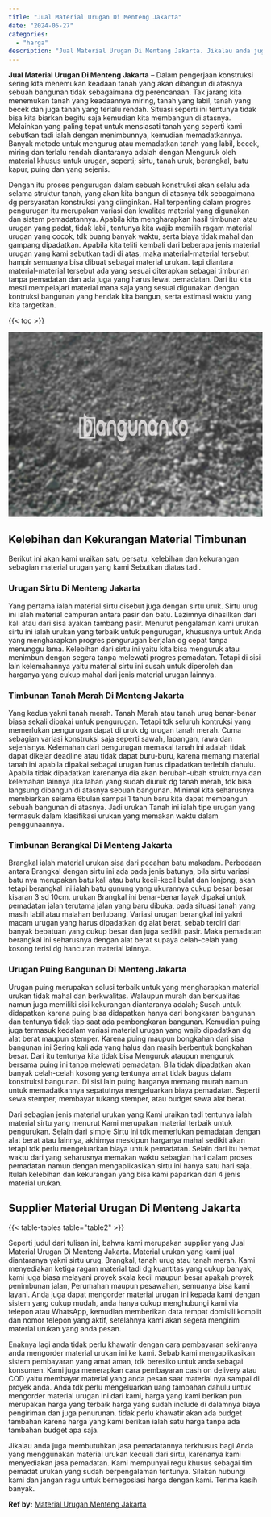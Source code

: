 ```yaml
---
title: "Jual Material Urugan Di Menteng Jakarta"
date: "2024-05-27"
categories: 
  - "harga"
description: "Jual Material Urugan Di Menteng Jakarta. Jikalau anda juga membutuhkan jasa pemadatannya terkhusus bagi Anda yang menggunakan material urukan kecuali dari si..."
---
```


**Jual Material Urugan Di Menteng Jakarta** – Dalam pengerjaan konstruksi sering kita menemukan keadaan tanah yang akan dibangun di atasnya sebuah bangunan tidak sebagaimana dg perencanaan. Tak jarang kita menemukan tanah yang keadaannya miring, tanah yang labil, tanah yang becek dan juga tanah yang terlalu rendah. Situasi seperti ini tentunya tidak bisa kita biarkan begitu saja kemudian kita membangun di atasnya. Melainkan yang paling tepat untuk mensiasati tanah yang seperti kami sebutkan tadi ialah dengan menimbunnya, kemudian memadatkannya. Banyak metode untuk mengurug atau memadatkan tanah yang labil, becek, miring dan terlalu rendah diantaranya adalah dengan Menguruk oleh material khusus untuk urugan, seperti; sirtu, tanah uruk, berangkal, batu kapur, puing dan yang sejenis.

Dengan itu proses pengurugan dalam sebuah konstruksi akan selalu ada selama struktur tanah, yang akan kita bangun di atasnya tdk sebagaimana dg persyaratan konstruksi yang diinginkan. Hal terpenting dalam progres pengurugan itu merupakan variasi dan kwalitas material yang digunakan dan sistem pemadatannya. Apabila kita mengharapkan hasil timbunan atau urugan yang padat, tidak labil, tentunya kita wajib memilih ragam material urugan yang cocok, tdk buang banyak waktu, serta biaya tidak mahal dan gampang dipadatkan. Apabila kita teliti kembali dari beberapa jenis material urugan yang kami sebutkan tadi di atas, maka material-material tersebut hampir semuanya bisa dibuat sebagai material urukan. tapi diantara material-material tersebut ada yang sesuai diterapkan sebagai timbunan tanpa pemadatan dan ada juga yang harus lewat pemadatan. Dari itu kita mesti mempelajari material mana saja yang sesuai digunakan dengan kontruksi bangunan yang hendak kita bangun, serta estimasi waktu yang kita targetkan.

{{< toc >}}

![Jual Material Urugan Di Menteng Jakarta](/images/jual-urugan-11.png)

## Kelebihan dan Kekurangan Material Timbunan

Berikut ini akan kami uraikan satu persatu, kelebihan dan kekurangan sebagian material urugan yang kami Sebutkan diatas tadi.

### Urugan Sirtu Di Menteng Jakarta

Yang pertama ialah material sirtu disebut juga dengan sirtu uruk. Sirtu urug ini ialah material campuran antara pasir dan batu. Lazimnya dihasilkan dari kali atau dari sisa ayakan tambang pasir. Menurut pengalaman kami urukan sirtu ini ialah urukan yang terbaik untuk pengurugan, khususnya untuk Anda yang mengharapkan progres pengurugan berjalan dg cepat tanpa menunggu lama. Kelebihan dari sirtu ini yaitu kita bisa menguruk atau menimbun dengan segera tanpa melewati progres pemadatan. Tetapi di sisi lain kelemahannya yaitu material sirtu ini susah untuk diperoleh dan harganya yang cukup mahal dari jenis material urugan lainnya.

### Timbunan Tanah Merah Di Menteng Jakarta

Yang kedua yakni tanah merah. Tanah Merah atau tanah urug benar-benar biasa sekali dipakai untuk pengurugan. Tetapi tdk seluruh kontruksi yang memerlukan pengurugan dapat di uruk dg urugan tanah merah. Cuma sebagian variasi konstruksi saja seperti sawah, lapangan, rawa dan sejenisnya. Kelemahan dari pengurugan memakai tanah ini adalah tidak dapat dikejar deadline atau tidak dapat buru-buru, karena memang material tanah ini apabila dipakai sebagai urugan harus dipadatkan terlebih dahulu. Apabila tidak dipadatkan karenanya dia akan berubah-ubah strukturnya dan kelemahan lainnya jika lahan yang sudah diuruk dg tanah merah, tdk bisa langsung dibangun di atasnya sebuah bangunan. Minimal kita seharusnya membiarkan selama 6bulan sampai 1 tahun baru kita dapat membangun sebuah bangunan di atasnya. Jadi urukan Tanah ini ialah tipe urugan yang termasuk dalam klasifikasi urukan yang memakan waktu dalam penggunaannya.

### Timbunan Berangkal Di Menteng Jakarta

Brangkal ialah material urukan sisa dari pecahan batu makadam. Perbedaan antara Brangkal dengan sirtu ini ada pada jenis batunya, bila sirtu variasi batu nya merupakan batu kali atau batu kecil-kecil bulat dan lonjong, akan tetapi berangkal ini ialah batu gunung yang ukurannya cukup besar besar kisaran 3 sd 10cm. urukan Brangkal ini benar-benar layak dipakai untuk pemadatan jalan terutama jalan yang baru dibuka, pada situasi tanah yang masih labil atau malahan berlubang. Variasi urugan berangkal ini yakni macam urugan yang harus dipadatkan dg alat berat, sebab terdiri dari banyak bebatuan yang cukup besar dan juga sedikit pasir. Maka pemadatan berangkal ini seharusnya dengan alat berat supaya celah-celah yang kosong terisi dg hancuran material lainnya.

### Urugan Puing Bangunan Di Menteng Jakarta

Urugan puing merupakan solusi terbaik untuk yang mengharapkan material urukan tidak mahal dan berkwalitas. Walaupun murah dan berkualitas namun juga memiliki sisi kekurangan diantaranya adalah; Susah untuk didapatkan karena puing bisa didapatkan hanya dari bongkaran bangunan dan tentunya tidak tiap saat ada pembongkaran bangunan. Kemudian puing juga termasuk kedalam variasi material urugan yang wajib dipadatkan dg alat berat maupun stemper. Karena puing maupun bongkahan dari sisa bangunan ini Sering kali ada yang halus dan masih berbentuk bongkahan besar. Dari itu tentunya kita tidak bisa Menguruk ataupun menguruk bersama puing ini tanpa melewati pemadatan. Bila tidak dipadatkan akan banyak celah-celah kosong yang tentunya amat tidak bagus dalam konstruksi bangunan. Di sisi lain puing harganya memang murah namun untuk memadatkannya sepatutnya mengeluarkan biaya pemadatan. Seperti sewa stemper, membayar tukang stemper, atau budget sewa alat berat.

Dari sebagian jenis material urukan yang Kami uraikan tadi tentunya ialah material sirtu yang menurut Kami merupakan material terbaik untuk pengurukan. Selain dari simple Sirtu ini tdk memerlukan pemadatan dengan alat berat atau lainnya, akhirnya meskipun harganya mahal sedikit akan tetapi tdk perlu mengeluarkan biaya untuk pemadatan. Selain dari itu hemat waktu dari yang seharusnya memakan waktu sebagian hari dalam proses pemadatan namun dengan mengaplikasikan sirtu ini hanya satu hari saja. Itulah kelebihan dan kekurangan yang bisa kami paparkan dari 4 jenis material urukan.

## Supplier Material Urugan Di Menteng Jakarta

{{< table-tables table="table2" >}}

Seperti judul dari tulisan ini, bahwa kami merupakan supplier yang Jual Material Urugan Di Menteng Jakarta. Material urukan yang kami jual diantaranya yakni sirtu urug, Brangkal, tanah urug atau tanah merah. Kami menyediakan ketiga ragam material tadi dg kuantitas yang cukup banyak, kami juga biasa melayani proyek skala kecil maupun besar apakah proyek penimbunan jalan, Perumahan maupun pesawahan, semuanya bisa kami layani. Anda juga dapat mengorder material urugan ini kepada kami dengan sistem yang cukup mudah, anda hanya cukup menghubungi kami via telepon atau WhatsApp, kemudian memberikan data tempat domisili komplit dan nomor telepon yang aktif, setelahnya kami akan segera mengirim material urukan yang anda pesan.

Enaknya lagi anda tidak perlu khawatir dengan cara pembayaran sekiranya anda mengorder material urukan ini ke kami. Sebab kami mengaplikasikan sistem pembayaran yang amat aman, tdk beresiko untuk anda sebagai konsumen. Kami juga menerapkan cara pembayaran cash on delivery atau COD yaitu membayar material yang anda pesan saat material nya sampai di proyek anda. Anda tdk perlu mengeluarkan uang tambahan dahulu untuk mengorder material urugan ini dari kami, harga yang kami berikan pun merupakan harga yang terbaik harga yang sudah include di dalamnya biaya pengiriman dan juga penurunan. tidak perlu khawatir akan ada budget tambahan karena harga yang kami berikan ialah satu harga tanpa ada tambahan budget apa saja.

Jikalau anda juga membutuhkan jasa pemadatannya terkhusus bagi Anda yang menggunakan material urukan kecuali dari sirtu, karenanya kami menyediakan jasa pemadatan. Kami mempunyai regu khusus sebagai tim pemadat urukan yang sudah berpengalaman tentunya. Silakan hubungi kami dan jangan ragu untuk bernegosiasi harga dengan kami. Terima kasih banyak.

**Ref by:** [Material Urugan Menteng Jakarta](https://id.wikipedia.org/wiki/Material)
